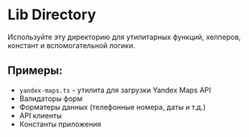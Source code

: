 # Lib Directory

Используйте эту директорию для утилитарных функций, хелперов, констант и вспомогательной логики.

## Примеры:

- `yandex-maps.ts` - утилита для загрузки Yandex Maps API
- Валидаторы форм
- Форматеры данных (телефонные номера, даты и т.д.)
- API клиенты
- Константы приложения

